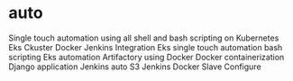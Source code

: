 # auto
Single touch automation using all shell and bash scripting on Kubernetes 
Eks Ckuster
Docker Jenkins Integration
Eks single touch automation bash scripting
Eks automation
Artifactory using Docker
Docker containerization Django application
Jenkins auto
S3
Jenkins Docker Slave Configure
